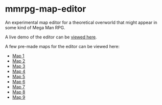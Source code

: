 # mmrpg-map-editor
An experimental map editor for a theoretical overworld that might appear in some kind of Mega Man RPG.

A live demo of the editor can be [viewed here](http://dev.mmrpg-world.net/mapeditor2k17/).

A few pre-made maps for the editor can be viewed here:
- [Map 1](http://dev.mmrpg-world.net/mapeditor2k17/?map=1)
- [Map 2](http://dev.mmrpg-world.net/mapeditor2k17/?map=2)
- [Map 3](http://dev.mmrpg-world.net/mapeditor2k17/?map=3)
- [Map 4](http://dev.mmrpg-world.net/mapeditor2k17/?map=4)
- [Map 5](http://dev.mmrpg-world.net/mapeditor2k17/?map=5)
- [Map 6](http://dev.mmrpg-world.net/mapeditor2k17/?map=6)
- [Map 7](http://dev.mmrpg-world.net/mapeditor2k17/?map=7)
- [Map 8](http://dev.mmrpg-world.net/mapeditor2k17/?map=8)
- [Map 9](http://dev.mmrpg-world.net/mapeditor2k17/?map=9)
